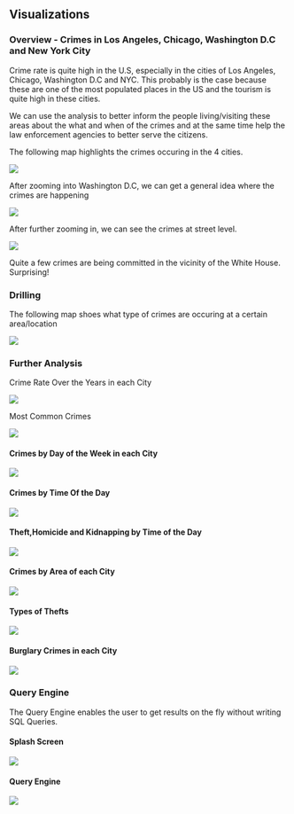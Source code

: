 ## Visualizations

### Overview - Crimes in Los Angeles, Chicago, Washington D.C and New York City

Crime rate is quite high in the U.S, especially in the cities of Los Angeles, Chicago, Washington D.C and NYC. This probably is the case because these are one of the most populated places in the US and the tourism is quite high in these cities. 

We can use the analysis to better inform the people living/visiting these areas about the what and when of the crimes and at the same time help the law enforcement agencies to better serve the citizens.

The following map highlights the crimes occuring in the 4 cities. 

![](https://github.com/sachalrana/Criminology/blob/master/viz/FullMap.PNG)

After zooming into Washington D.C, we can get a general idea where the crimes are happening

![](https://github.com/sachalrana/Criminology/blob/master/viz/Crimes-DC.PNG)

After further zooming in, we can see the crimes at street level. 

![](https://github.com/sachalrana/Criminology/blob/master/viz/Crimes-DC_Detailed.PNG)

Quite a few crimes are being committed in the vicinity of the White House. Surprising!

### Drilling
The following map shoes what type of crimes are occuring at a certain area/location

![](https://github.com/sachalrana/Criminology/blob/master/viz/Crimes-DC_Drilled.PNG)

### Further Analysis
Crime Rate Over the Years in each City

![](https://github.com/sachalrana/Criminology/blob/master/viz/YearlyCrimes.png)

Most Common Crimes

![](https://github.com/sachalrana/Criminology/blob/master/viz/MostCommonCrimes.png)

#### Crimes by Day of the Week in each City

![](https://github.com/sachalrana/Criminology/blob/master/viz/CrimesByDay.png)

#### Crimes by Time Of the Day

![](https://github.com/sachalrana/Criminology/blob/master/viz/CrimesByTOD.png)


#### Theft,Homicide and Kidnapping by Time of the Day

![](https://github.com/sachalrana/Criminology/blob/master/viz/THKtod.png)


#### Crimes by Area of each City

![](https://github.com/sachalrana/Criminology/blob/master/viz/CrimeByAreas.png)

#### Types of Thefts

![](https://github.com/sachalrana/Criminology/blob/master/viz/TheftSubtypes.png)

#### Burglary Crimes in each City

![](https://github.com/sachalrana/Criminology/blob/master/viz/BurglaryTopCity.png)


### Query Engine
The Query Engine enables the user to get results on the fly without writing SQL Queries. 

#### Splash Screen

![](https://github.com/sachalrana/Criminology/blob/master/viz/LogoWithNames.jpg)

#### Query Engine

![](https://github.com/sachalrana/Criminology/blob/master/viz/QueryEngine.PNG)


